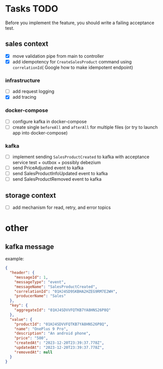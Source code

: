 # Tasks TODO

Before you implement the feature, you should write a failing acceptance test.
## sales context
- [X] move validation pipe from main to controller
- [X] add idempotency for `CreateSalesProduct` command using `correlationId`( Google how to make idempotent endpoint)
### infrastructure
- [ ] add request logging
- [X] add tracing
### docker-compose
- [ ] configure kafka in docker-compose
- [ ] create single `beforeAll` and `afterAll` for multiple files (or try to launch app into docker-compose)
### kafka
- [ ] implement sending `SalesProductCreated` to kafka with acceptance service test + outbox + possibly debezium
- [ ] send PriceAdjusted event to kafka
- [ ] send SalesProductInfoUpdated event to kafka
- [ ] send SalesProductRemoved event to kafka

## storage context 
- [ ] add mechanism for read, retry, and error topics


# other
## kafka message
example:
```json
{
  "header": {
    "messageId": 1,
    "messageType": "event",
    "messageName": "SalesProductCreated",
    "correlationId": "01HJ4SD9SKBHA2HZEG9RM7E2WH",
    "producerName": "Sales"
  },
  "key": {
    "aggregateId": "01HJ4SDVVFQTKB7YA8HNS26P8Q"
  },
  "value": {
    "productId": "01HJ4SDVVFQTKB7YA8HNS26P8Q",
    "name": "OnePlus 9 Pro",
    "description": "An android phone",
    "price": "500",
    "createdAt": "2023-12-20T23:39:37.778Z",
    "updatedAt": "2023-12-20T23:39:37.778Z",
    "removedAt": null 
  }
}
```
